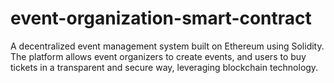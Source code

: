 # event-organization-smart-contract
A decentralized event management system built on Ethereum using Solidity. The platform allows event organizers to create events, and users to buy tickets in a transparent and secure way, leveraging blockchain technology.
